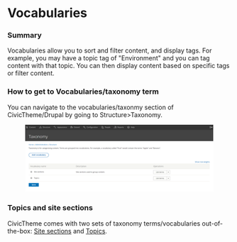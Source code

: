 # Vocabularies

### Summary

Vocabularies allow you to sort and filter content, and display tags. For example, you may have a topic tag of "Environment" and you can tag content with that topic. You can then display content based on specific tags or filter content.&#x20;

### How to get to Vocabularies/taxonomy term

You can navigate to the vocabularies/taxonmy section of CivicTheme/Drupal by going to Structure>Taxonomy.&#x20;

<figure><img src="../../.gitbook/assets/image (106).png" alt=""><figcaption></figcaption></figure>

### Topics and site sections

CivicTheme comes with two sets of taxonomy terms/vocabularies out-of-the-box: [Site sections](site-sections.md) and [Topics](topics.md). &#x20;

